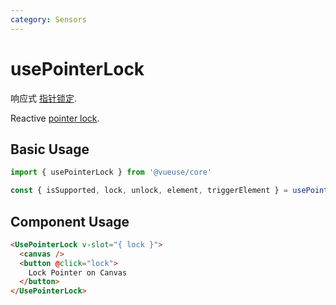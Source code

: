 ```yaml
---
category: Sensors
---
```


# usePointerLock

响应式 [指针锁定](https://developer.mozilla.org/en-US/docs/Web/API/Pointer_Lock_API).

Reactive [pointer lock](https://developer.mozilla.org/en-US/docs/Web/API/Pointer_Lock_API).

## Basic Usage

```js
import { usePointerLock } from '@vueuse/core'

const { isSupported, lock, unlock, element, triggerElement } = usePointerLock()
```

## Component Usage

```html
<UsePointerLock v-slot="{ lock }">
  <canvas />
  <button @click="lock">
    Lock Pointer on Canvas
  </button>
</UsePointerLock>
```
